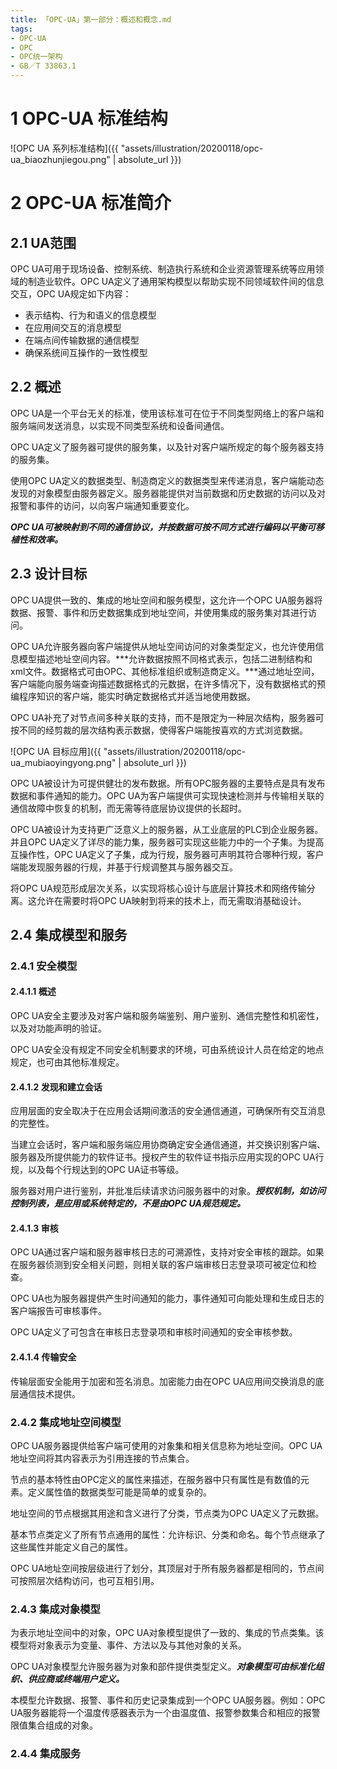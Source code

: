 ```yaml
---
title: 「OPC-UA」第一部分：概述和概念.md
tags:
- OPC-UA
- OPC
- OPC统一架构
- GB／T 33863.1
---
```




# 1 OPC-UA 标准结构

![OPC UA 系列标准结构]({{ "assets/illustration/20200118/opc-ua_biaozhunjiegou.png" | absolute_url }})



# 2 OPC-UA 标准简介

## 2.1 UA范围

OPC UA可用于现场设备、控制系统、制造执行系统和企业资源管理系统等应用领域的制造业软件。OPC UA定义了通用架构模型以帮助实现不同领域软件间的信息交互，OPC UA规定如下内容：

- 表示结构、行为和语义的信息模型
- 在应用间交互的消息模型
- 在端点间传输数据的通信模型
- 确保系统间互操作的一致性模型



## 2.2 概述

OPC UA是一个平台无关的标准，使用该标准可在位于不同类型网络上的客户端和服务端间发送消息，以实现不同类型系统和设备间通信。

OPC UA定义了服务器可提供的服务集，以及针对客户端所规定的每个服务器支持的服务集。

使用OPC UA定义的数据类型、制造商定义的数据类型来传递消息，客户端能动态发现的对象模型由服务器定义。服务器能提供对当前数据和历史数据的访问以及对报警和事件的访问，以向客户端通知重要变化。

***OPC UA可被映射到不同的通信协议，并按数据可按不同方式进行编码以平衡可移植性和效率。***



## 2.3 设计目标

OPC UA提供一致的、集成的地址空间和服务模型，这允许一个OPC UA服务器将数据、报警、事件和历史数据集成到地址空间，并使用集成的服务集对其进行访问。

OPC UA允许服务器向客户端提供从地址空间访问的对象类型定义，也允许使用信息模型描述地址空间内容。***允许数据按照不同格式表示，包括二进制结构和xml文件。数据格式可由OPC、其他标准组织或制造商定义。***通过地址空间，客户端能向服务端查询描述数据格式的元数据，在许多情况下，没有数据格式的预编程序知识的客户端，能实时确定数据格式并适当地使用数据。

OPC UA补充了对节点间多种关联的支持，而不是限定为一种层次结构，服务器可按不同的经剪裁的层次结构表示数据，使得客户端能按喜欢的方式浏览数据。

![OPC UA 目标应用]({{ "assets/illustration/20200118/opc-ua_mubiaoyingyong.png" | absolute_url }})

OPC UA被设计为可提供健壮的发布数据。所有OPC服务器的主要特点是具有发布数据和事件通知的能力。OPC UA为客户端提供可实现快速检测并与传输相关联的通信故障中恢复的机制，而无需等待底层协议提供的长超时。

OPC UA被设计为支持更广泛意义上的服务器，从工业底层的PLC到企业服务器。并且OPC UA定义了详尽的能力集，服务器可实现这些能力中的一个子集。为提高互操作性，OPC UA定义了子集，成为行规，服务器可声明其符合哪种行规，客户端能发现服务器的行规，并基于行规调整其与服务器交互。

将OPC UA规范形成层次关系，以实现将核心设计与底层计算技术和网络传输分离。这允许在需要时将OPC UA映射到将来的技术上，而无需取消基础设计。



## 2.4 集成模型和服务

### 2.4.1 安全模型

#### 2.4.1.1 概述

OPC UA安全主要涉及对客户端和服务端鉴别、用户鉴别、通信完整性和机密性，以及对功能声明的验证。

OPC UA安全没有规定不同安全机制要求的环境，可由系统设计人员在给定的地点规定，也可由其他标准规定。



#### 2.4.1.2 发现和建立会话

应用层面的安全取决于在应用会话期间激活的安全通信通道，可确保所有交互消息的完整性。

当建立会话时，客户端和服务端应用协商确定安全通信通道，并交换识别客户端、服务器及所提供能力的软件证书。授权产生的软件证书指示应用实现的OPC UA行规，以及每个行规达到的OPC UA证书等级。

服务器对用户进行鉴别，并批准后续请求访问服务器中的对象。***授权机制，如访问控制列表，是应用或系统特定的，不是由OPC UA规范规定。***



#### 2.4.1.3 审核

OPC UA通过客户端和服务器审核日志的可溯源性，支持对安全审核的跟踪。如果在服务器侦测到安全相关问题，则相关联的客户端审核日志登录项可被定位和检查。

OPC UA也为服务器提供产生时间通知的能力，事件通知可向能处理和生成日志的客户端报告可审核事件。

OPC UA定义了可包含在审核日志登录项和审核时间通知的安全审核参数。



#### 2.4.1.4 传输安全

传输层面安全能用于加密和签名消息。加密能力由在OPC UA应用间交换消息的底层通信技术提供。



### 2.4.2 集成地址空间模型

OPC UA服务器提供给客户端可使用的对象集和相关信息称为地址空间。OPC UA地址空间将其内容表示为引用连接的节点集合。

节点的基本特性由OPC定义的属性来描述，在服务器中只有属性是有数值的元素。定义属性值的数据类型可能是简单的或复杂的。

地址空间的节点根据其用途和含义进行了分类，节点类为OPC UA定义了元数据。

基本节点类定义了所有节点通用的属性：允许标识、分类和命名。每个节点继承了这些属性并能定义自己的属性。

OPC UA地址空间按层级进行了划分，其顶层对于所有服务器都是相同的，节点间可按照层次结构访问，也可互相引用。



### 2.4.3 集成对象模型

为表示地址空间中的对象，OPC UA对象模型提供了一致的、集成的节点类集。该模型将对象表示为变量、事件、方法以及与其他对象的关系。

OPC UA对象模型允许服务器为对象和部件提供类型定义。***对象模型可由标准化组织、供应商或终端用户定义。***

本模型允许数据、报警、事件和历史记录集成到一个OPC UA服务器。例如：OPC UA服务器能将一个温度传感器表示为一个由温度值、报警参数集合和相应的报警限值集合组成的对象。



### 2.4.4 集成服务

